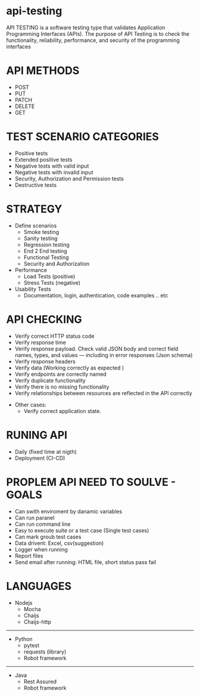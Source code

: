 # api-testing
API TESTING is a software testing type that validates Application Programming Interfaces (APIs). The purpose of API Testing is to check the functionality, reliability, performance, and security of the programming interfaces

# API METHODS
  - POST
  - PUT
  - PATCH
  - DELETE
  - GET
  
# TEST SCENARIO CATEGORIES
  - Positive tests
  - Extended positive tests
  - Negative tests with valid input
  - Negative tests with invalid input
  - Security, Authorization and Permission tests
  - Destructive tests

# STRATEGY 
  - Define scenarios 
    - Smoke testing
    - Sanity testing
    - Regression testing
    - End 2 End testing
    - Functional Testing
    - Security and Authorization
  - Performance
    - Load Tests (positive)
    - Stress Tests (negative)
  - Usability Tests
    -  Documentation, login, authentication, code examples .. etc

# API CHECKING
  - Verify correct HTTP status code
  - Verify response time
  - Verify response payload. Check valid JSON body and correct field names, types, and values — including in error responses (Json schema)
  - Verify response headers
  - Verify data (Working correctly as expected )
  - Verify endpoints are correctly named 
  - Verify duplicate functionality
  - Verify there is no missing functionality
  - Verify relationships between resources are reflected in the API  correctly
  * Other cases:
    - Verify correct application state.

# RUNING API
  - Daily (fixed time at nigth)
  - Deployment (CI-CD)
  
# PROPLEM API NEED TO SOULVE - GOALS
 - Can swith enviroment by danamic variables
 - Can run paranel 
 - Can run command line
 - Easy to execute suite or a test case (Single test cases)
 - Can mark groub test cases
 - Data drivent: Excel, csv(suggestion)
 - Logger when running
 - Report files
 - Send email after running: HTML file, short status pass fail

# LANGUAGES
  - Nodejs
    - Mocha
    - Chaijs
    - Chaijs-http
    
   --------------
   
  - Python
    - pytest
    - requests (library)
    - Robot framework
    
   --------------
   
   
  - Java
    - Rest Assured
    - Robot framework

